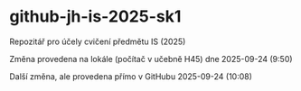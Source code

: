 # github-jh-is-2025-sk1
Repozitář pro účely cvičení předmětu IS (2025)

Změna provedena na lokále (počítač v učebně H45) dne 2025-09-24 (9:50)



Další změna, ale provedena přímo v GitHubu 2025-09-24 (10:08)

